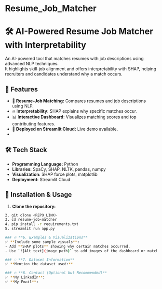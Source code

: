 # Resume_Job_Matcher
# 🛠️ AI-Powered Resume Job Matcher with Interpretability  

An AI-powered tool that matches resumes with job descriptions using advanced NLP techniques.  
It highlights skill-job alignment and offers interpretability with SHAP, helping recruiters and candidates understand why a match occurs.  

## 🚀 Features  
- 🔎 **Resume-Job Matching:** Compares resumes and job descriptions using NLP.  
- 🔥 **Interpretability:** SHAP explains why specific matches occur.  
- 📊 **Interactive Dashboard:** Visualizes matching scores and top contributing features.  
- 🚀 **Deployed on Streamlit Cloud:** Live demo available.
- 
## 🛠️ Tech Stack  
- **Programming Language:** Python  
- **Libraries:** SpaCy, SHAP, NLTK, pandas, numpy  
- **Visualization:** SHAP force plots, matplotlib  
- **Deployment:** Streamlit Cloud
   
## 🚀 Installation & Usage  

1. **Clone the repository:**  
```bash
2. git clone <REPO_LINK>
3. cd resume-job-matcher
4. pip install -r requirements.txt
5. streamlit run app.py

### 🔥 **6. Examples & Visualizations**
✅ **Include some sample visuals**:  
- Add **SHAP plots** showing why certain matches occurred.  
- Use `![Alt text](image_path)` to add images of the dashboard or match results.  

### 💡 **7. Dataset Information**
✅ **Mention the dataset used:**  

### 🔥 **8. Contact (Optional but Recommended)**  
✅ **My LinkedIn**:
✅ **My Email**:
 






